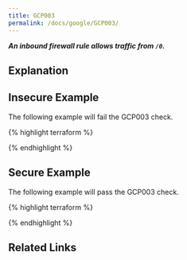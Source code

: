 ```yaml
---
title: GCP003
permalink: /docs/google/GCP003/
---
```


***An inbound firewall rule allows traffic from `/0`.***

## Explanation






## Insecure Example

The following example will fail the GCP003 check.

{% highlight terraform %}



{% endhighlight %}



## Secure Example

The following example will pass the GCP003 check.

{% highlight terraform %}



{% endhighlight %}


## Related Links


